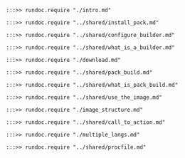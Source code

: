 ```
:::>> rundoc.require "./intro.md"
```

```
:::>> rundoc.require "../shared/install_pack.md"
```

```
:::>> rundoc.require "../shared/configure_builder.md"
```

```
:::>> rundoc.require "../shared/what_is_a_builder.md"
```

```
:::>> rundoc.require "./download.md"
```

```
:::>> rundoc.require "../shared/pack_build.md"
```

```
:::>> rundoc.require "../shared/what_is_pack_build.md"
```

```
:::>> rundoc.require "../shared/use_the_image.md"
```

```
:::>> rundoc.require "./image_structure.md"
```

```
:::>> rundoc.require "../shared/call_to_action.md"
```

```
:::>> rundoc.require "./multiple_langs.md"
```

```
:::>> rundoc.require "../shared/procfile.md"
```

